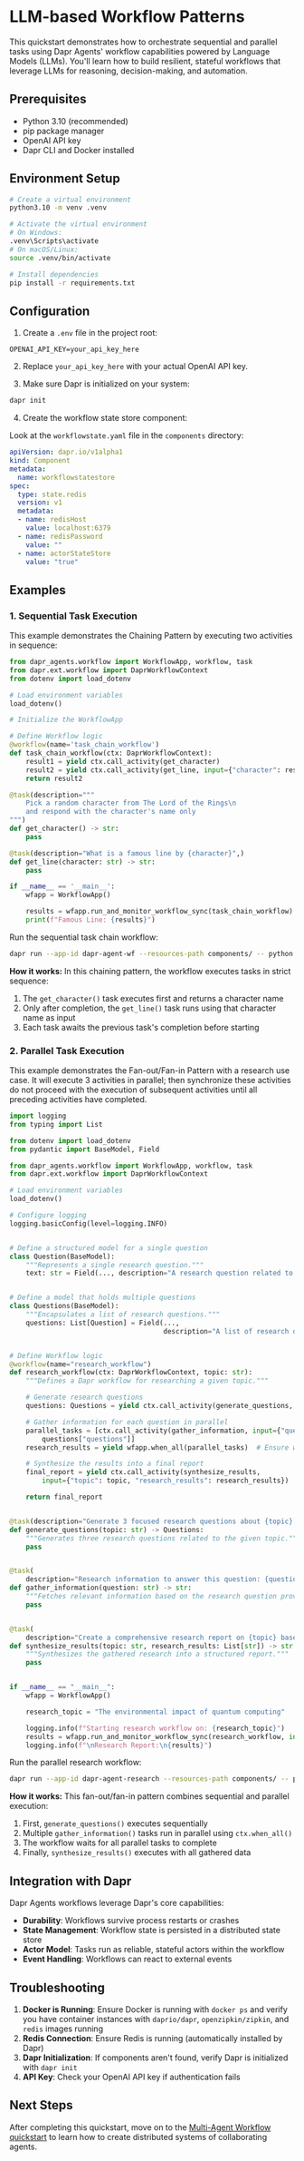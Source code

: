 
# LLM-based Workflow Patterns

This quickstart demonstrates how to orchestrate sequential and parallel tasks using Dapr Agents' workflow capabilities powered by Language Models (LLMs). You'll learn how to build resilient, stateful workflows that leverage LLMs for reasoning, decision-making, and automation.

## Prerequisites

- Python 3.10 (recommended)
- pip package manager
- OpenAI API key
- Dapr CLI and Docker installed

## Environment Setup

```bash
# Create a virtual environment
python3.10 -m venv .venv

# Activate the virtual environment
# On Windows:
.venv\Scripts\activate
# On macOS/Linux:
source .venv/bin/activate

# Install dependencies
pip install -r requirements.txt
```

## Configuration

1. Create a `.env` file in the project root:

```env
OPENAI_API_KEY=your_api_key_here
```

2. Replace `your_api_key_here` with your actual OpenAI API key.

3. Make sure Dapr is initialized on your system:

```bash
dapr init
```

4. Create the workflow state store component:

Look at the `workflowstate.yaml` file in the `components` directory:

```yaml
apiVersion: dapr.io/v1alpha1
kind: Component
metadata:
  name: workflowstatestore
spec:
  type: state.redis
  version: v1
  metadata:
  - name: redisHost
    value: localhost:6379
  - name: redisPassword
    value: ""
  - name: actorStateStore
    value: "true"
```

## Examples

### 1. Sequential Task Execution

This example demonstrates the Chaining Pattern by executing two activities in sequence:

```python
from dapr_agents.workflow import WorkflowApp, workflow, task
from dapr.ext.workflow import DaprWorkflowContext
from dotenv import load_dotenv

# Load environment variables
load_dotenv()

# Initialize the WorkflowApp

# Define Workflow logic
@workflow(name='task_chain_workflow')
def task_chain_workflow(ctx: DaprWorkflowContext):
    result1 = yield ctx.call_activity(get_character)
    result2 = yield ctx.call_activity(get_line, input={"character": result1})
    return result2

@task(description="""
    Pick a random character from The Lord of the Rings\n
    and respond with the character's name only
""")
def get_character() -> str:
    pass

@task(description="What is a famous line by {character}",)
def get_line(character: str) -> str:
    pass

if __name__ == '__main__':
    wfapp = WorkflowApp()

    results = wfapp.run_and_monitor_workflow_sync(task_chain_workflow)
    print(f"Famous Line: {results}")
```

Run the sequential task chain workflow:

<!-- STEP
name: Run text completion example
expected_stdout_lines:
  - "== APP == Character:"
  - "== APP == Line:"
  - "== APP == Results:"
timeout_seconds: 30
output_match_mode: substring
-->
```bash
dapr run --app-id dapr-agent-wf --resources-path components/ -- python sequential_workflow.py 
```
<!-- END_STEP -->

**How it works:**
In this chaining pattern, the workflow executes tasks in strict sequence:
1. The `get_character()` task executes first and returns a character name
2. Only after completion, the `get_line()` task runs using that character name as input
3. Each task awaits the previous task's completion before starting

### 2. Parallel Task Execution

This example demonstrates the Fan-out/Fan-in Pattern with a research use case. It will execute 3 activities in parallel; then synchronize these activities do not proceed with the execution of subsequent activities until all preceding activities have completed.

```python
import logging
from typing import List

from dotenv import load_dotenv
from pydantic import BaseModel, Field

from dapr_agents.workflow import WorkflowApp, workflow, task
from dapr.ext.workflow import DaprWorkflowContext

# Load environment variables
load_dotenv()

# Configure logging
logging.basicConfig(level=logging.INFO)


# Define a structured model for a single question
class Question(BaseModel):
    """Represents a single research question."""
    text: str = Field(..., description="A research question related to the topic.")


# Define a model that holds multiple questions
class Questions(BaseModel):
    """Encapsulates a list of research questions."""
    questions: List[Question] = Field(...,
                                      description="A list of research questions generated for the topic.")


# Define Workflow logic
@workflow(name="research_workflow")
def research_workflow(ctx: DaprWorkflowContext, topic: str):
    """Defines a Dapr workflow for researching a given topic."""

    # Generate research questions
    questions: Questions = yield ctx.call_activity(generate_questions, input={"topic": topic})

    # Gather information for each question in parallel
    parallel_tasks = [ctx.call_activity(gather_information, input={"question": q["text"]}) for q in
        questions["questions"]]
    research_results = yield wfapp.when_all(parallel_tasks)  # Ensure wfapp is initialized

    # Synthesize the results into a final report
    final_report = yield ctx.call_activity(synthesize_results,
        input={"topic": topic, "research_results": research_results})

    return final_report


@task(description="Generate 3 focused research questions about {topic}.")
def generate_questions(topic: str) -> Questions:
    """Generates three research questions related to the given topic."""
    pass


@task(
    description="Research information to answer this question: {question}. Provide a detailed response.")
def gather_information(question: str) -> str:
    """Fetches relevant information based on the research question provided."""
    pass


@task(
    description="Create a comprehensive research report on {topic} based on the following research: {research_results}")
def synthesize_results(topic: str, research_results: List[str]) -> str:
    """Synthesizes the gathered research into a structured report."""
    pass


if __name__ == "__main__":
    wfapp = WorkflowApp()

    research_topic = "The environmental impact of quantum computing"

    logging.info(f"Starting research workflow on: {research_topic}")
    results = wfapp.run_and_monitor_workflow_sync(research_workflow, input=research_topic)
    logging.info(f"\nResearch Report:\n{results}")
```

Run the parallel research workflow:

<!-- STEP
name: Run parallel workflows example
expected_stdout_lines:
  - "Starting research workflow on: The environmental impact of quantum computing"
  - "Research Report:"
output_match_mode: substring
-->
```bash
dapr run --app-id dapr-agent-research --resources-path components/ -- python parallel_workflow.py
```
<!-- END_STEP -->

**How it works:**
This fan-out/fan-in pattern combines sequential and parallel execution:
1. First, `generate_questions()` executes sequentially
2. Multiple `gather_information()` tasks run in parallel using `ctx.when_all()`
3. The workflow waits for all parallel tasks to complete
4. Finally, `synthesize_results()` executes with all gathered data

## Integration with Dapr

Dapr Agents workflows leverage Dapr's core capabilities:

- **Durability**: Workflows survive process restarts or crashes
- **State Management**: Workflow state is persisted in a distributed state store
- **Actor Model**: Tasks run as reliable, stateful actors within the workflow
- **Event Handling**: Workflows can react to external events

## Troubleshooting

1. **Docker is Running**: Ensure Docker is running with `docker ps` and verify you have container instances with `daprio/dapr`, `openzipkin/zipkin`, and `redis` images running
2. **Redis Connection**: Ensure Redis is running (automatically installed by Dapr)
3. **Dapr Initialization**: If components aren't found, verify Dapr is initialized with `dapr init`
4. **API Key**: Check your OpenAI API key if authentication fails

## Next Steps

After completing this quickstart, move on to the [Multi-Agent Workflow quickstart](../05-multi-agent-workflows/README.md) to learn how to create distributed systems of collaborating agents.